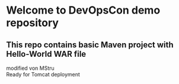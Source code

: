 # Welcome to DevOpsCon demo repository
## This repo contains basic Maven project with Hello-World WAR file 
modified von MStru
<BR> Ready for Tomcat deployment 
